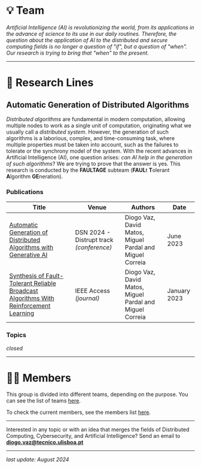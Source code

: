 
# 💡 Team

*Artificial Intelligence (AI) is revolutionizing the world, from its applications in the advance of science to its use in our daily routines. Therefore, the question about the application of AI to the distributed and secure computing fields is no longer a question of "if", but a question of "when". Our research is trying to bring that "when" to the present.*

---

# 🔬 Research Lines

## Automatic Generation of Distributed Algorithms

*Distributed algorithms* are fundamental in modern computation, allowing multiple nodes to work as a single unit of computation, originating what we usually call a *distributed system*. However, the generation of such algorithms is a laborious, complex, and time-consuming task, where multiple properties must be taken into account, such as the failures to tolerate or the synchrony model of the system. With the recent advances in Artificial Intelligence (AI), one question arises: *can AI help in the generation of such algorithms*? We are trying to prove that the answer is yes. This research is conducted by the **FAULTAGE** subteam (**FAUL**t **T**olerant **A**lgorithm **GE**neration).

### Publications

| **Title** | **Venue** | **Authors**  |  **Date** |
| --- | --- | --- | --- |
| [Automatic Generation of Distributed Algorithms with Generative AI](https://ieeexplore.ieee.org/document/10206915) | DSN 2024 - Distrupt track *(conference)* | Diogo Vaz, David Matos, Miguel Pardal and Miguel Correia | June 2023 |
| [Synthesis of Fault-Tolerant Reliable Broadcast Algorithms With Reinforcement Learning](https://ieeexplore.ieee.org/document/10155129) | IEEE Access *(journal)* | Diogo Vaz, David Matos, Miguel Pardal and Miguel Correia |January 2023 |

### Topics

*closed*

---

# 👨‍💻 Members

This group is divided into different teams, depending on the purpose. You can see the list of teams [here](https://github.com/orgs/IntelligentSecureDistributedComputing/teams).

To check the current members, see the members list [here](https://github.com/orgs/IntelligentSecureDistributedComputing/people).

---

Interested in any topic or with an idea that merges the fields of Distributed Computing, Cybersecurity, and Artificial Intelligence? Send an email to **diogo.vaz@tecnico.ulisboa.pt**

---
*last update: August 2024*
